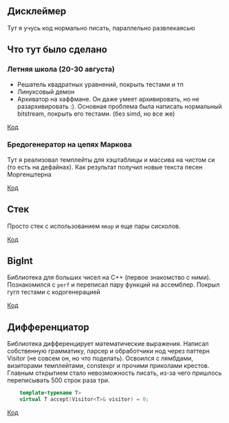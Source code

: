 ## Дисклеймер

Тут я учусь код нормально писать, параллельно развлекаясью


## Что тут было сделано

### Летняя школа (20-30 августа)

- Решатель квадратных уравнений, покрыть тестами и тп
- Линуксовый демон
- Архиватор на хаффмане. Он даже умеет архивировать, но не разархивировать :). Основная проблема была написать нормальный bitstream, покрыть его тестами. (без simd, но все же)

[Код](summer_school/)

### Бредогенератор на цепях Маркова

Тут я реализовал темплейты для хэштаблицы и массива на чистом си (то есть на дефайнах). Как результат получил новые текста песен Моргенштерна

[Код](markov_strings/)

## Стек

Просто стек с использованием `mmap` и еще пары сисколов.

[Код](stack_jopa/)

## BigInt

Библиотека для больших чисел на C++ (первое знакомство с ними). Познакомился с `perf` и переписал пару функций на ассемблер. Покрыл гугл тестами с кодогенерацией

[Код](BigintCPP/)

## Дифференциатор


Библиотека дифференцирует математические выражения. Написал собственную грамматику, парсер и обработчики нод через паттерн Visitor (не совсем он, но что поделать). Освоился с лямбдами, визиторами темплейтами, constexpr и прочими приколами крестов. Главным открытием стало невозможность писать, из-за чего пришлось переписывать 500 строк раза три.

```cpp
    template<typename T>
    virtual T accept(Visitor<T>& visitor) = 0;
```

[Код](differential/)
